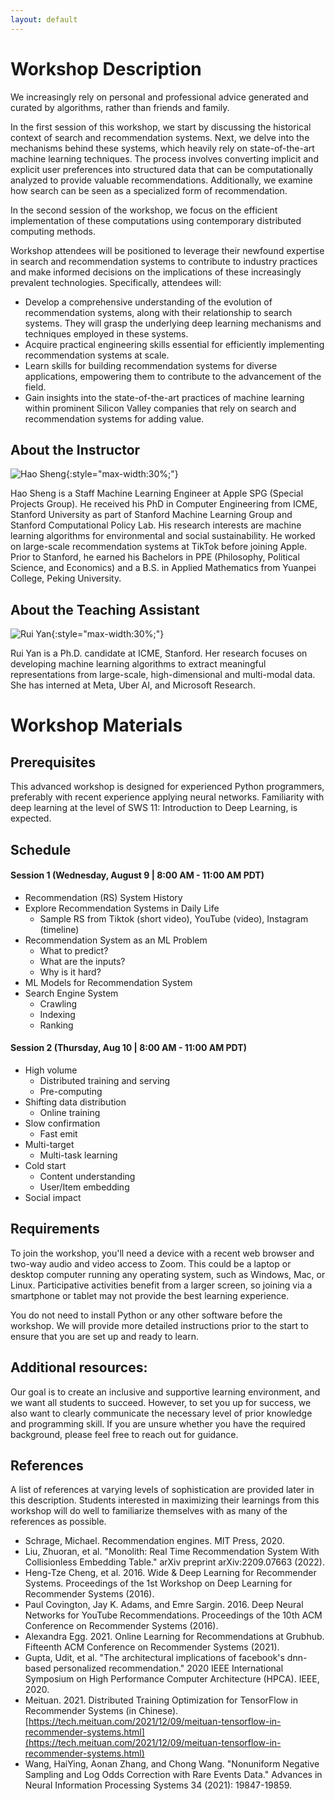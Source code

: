 ```yaml
---
layout: default
---
```


# Workshop Description
We increasingly rely on personal and professional advice generated and curated by algorithms, rather than friends and family.

In the first session of this workshop, we start by discussing the historical context of search and recommendation systems.
Next, we delve into the mechanisms behind these systems, which heavily rely on state-of-the-art machine learning techniques.
The process involves converting implicit and explicit user preferences into structured data that can be computationally analyzed to provide valuable recommendations.
Additionally, we examine how search can be seen as a specialized form of recommendation.

In the second session of the workshop, we focus on the efficient implementation of these computations using contemporary distributed computing methods.

Workshop attendees will be positioned to leverage their newfound expertise in search and recommendation systems to contribute to industry practices and make informed decisions on the implications of these increasingly prevalent technologies.
Specifically, attendees will:
  * Develop a comprehensive understanding of the evolution of recommendation systems, along with their relationship to search systems. They will grasp the underlying deep learning mechanisms and techniques employed in these systems.
  * Acquire practical engineering skills essential for efficiently implementing recommendation systems at scale.
  * Learn skills for building recommendation systems for diverse applications, empowering them to contribute to the advancement of the field.
  * Gain insights into the state-of-the-art practices of machine learning within prominent Silicon Valley companies that rely on search and recommendation systems for adding value.

## About the Instructor

![Hao Sheng](/assets/img/hao.jpg){:style="max-width:30%;"}

Hao Sheng is a Staff Machine Learning Engineer at Apple SPG (Special Projects Group).
He received his PhD in Computer Engineering from ICME, Stanford University as part of Stanford Machine Learning Group and Stanford Computational Policy Lab.
His research interests are machine learning algorithms for environmental and social sustainability.
He worked on large-scale recommendation systems at TikTok before joining Apple.
Prior to Stanford, he earned his Bachelors in PPE (Philosophy, Political Science, and Economics) and a B.S. in Applied Mathematics from Yuanpei College, Peking University.

## About the Teaching Assistant

![Rui Yan](/assets/img/ruiyan.png){:style="max-width:30%;"}

Rui Yan is a Ph.D. candidate at ICME, Stanford.
Her research focuses on developing machine learning algorithms to extract meaningful representations from large-scale, high-dimensional and multi-modal data.
She has interned at Meta, Uber AI, and Microsoft Research.

# Workshop Materials

## Prerequisites
This advanced workshop is designed for experienced Python programmers, preferably with recent experience applying neural networks.
Familiarity with deep learning at the level of SWS 11: Introduction to Deep Learning, is expected.

## Schedule

#### Session 1 (Wednesday, August 9 | 8:00 AM - 11:00 AM PDT)
  - Recommendation (RS) System History
  - Explore Recommendation Systems in Daily Life
    - Sample RS from Tiktok (short video), YouTube (video), Instagram (timeline)
  - Recommendation System as an ML Problem
    - What to predict?
    - What are the inputs?
    - Why is it hard?
  - ML Models for Recommendation System
  - Search Engine System
    - Crawling
    - Indexing
    - Ranking
  
#### Session 2 (Thursday, Aug 10 | 8:00 AM - 11:00 AM PDT)
  - High volume
    - Distributed training and serving
    - Pre-computing
  - Shifting data distribution
    - Online training
  - Slow confirmation
    - Fast emit
  - Multi-target
    - Multi-task learning
  - Cold start
    - Content understanding
    - User/Item embedding
  - Social impact

## Requirements
To join the workshop, you'll need a device with a recent web browser and two-way audio and video access to Zoom. This could be a laptop or desktop computer running any operating system, such as Windows, Mac, or Linux. Participative activities benefit from a larger screen, so joining via a smartphone or tablet may not provide the best learning experience.

You do not need to install Python or any other software before the workshop. We will provide more detailed instructions prior to the start to ensure that you are set up and ready to learn.

## Additional resources:
Our goal is to create an inclusive and supportive learning environment, and we want all students to succeed.
However, to set you up for success, we also want to clearly communicate the necessary level of prior knowledge and programming skill.
If you are unsure whether you have the required background, please feel free to reach out for guidance.

## References
A list of references at varying levels of sophistication are provided later in this description.
Students interested in maximizing their learnings from this workshop will do well to familiarize themselves with as many of the references as possible.

- Schrage, Michael. Recommendation engines. MIT Press, 2020.
- Liu, Zhuoran, et al. "Monolith: Real Time Recommendation System With Collisionless Embedding Table." arXiv preprint arXiv:2209.07663 (2022).
- Heng-Tze Cheng, et al. 2016. Wide & Deep Learning for Recommender Systems. Proceedings of the 1st Workshop on Deep Learning for Recommender Systems (2016).
- Paul Covington, Jay K. Adams, and Emre Sargin. 2016. Deep Neural Networks for YouTube Recommendations. Proceedings of the 10th ACM Conference on Recommender Systems (2016).
- Alexandra Egg. 2021. Online Learning for Recommendations at Grubhub. Fifteenth ACM Conference on Recommender Systems (2021).
- Gupta, Udit, et al. "The architectural implications of facebook's dnn-based personalized recommendation." 2020 IEEE International Symposium on High Performance Computer Architecture (HPCA). IEEE, 2020.
- Meituan. 2021. Distributed Training Optimization for TensorFlow in Recommender Systems (in Chinese). [https://tech.meituan.com/2021/12/09/meituan-tensorflow-in-recommender-systems.html](https://tech.meituan.com/2021/12/09/meituan-tensorflow-in-recommender-systems.html)
- Wang, HaiYing, Aonan Zhang, and Chong Wang. "Nonuniform Negative Sampling and Log Odds Correction with Rare Events Data." Advances in Neural Information Processing Systems 34 (2021): 19847-19859.
